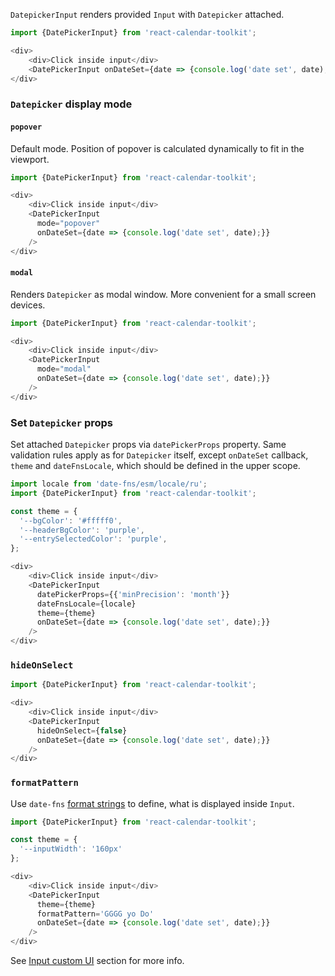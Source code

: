`DatepickerInput` renders provided `Input` with `Datepicker` attached.

```js
import {DatePickerInput} from 'react-calendar-toolkit';

<div>
    <div>Click inside input</div>
    <DatePickerInput onDateSet={date => {console.log('date set', date);}}/>
</div>
```

### `Datepicker` display mode

#### `popover`

Default mode. Position of popover is calculated dynamically to fit in the viewport.

```js
import {DatePickerInput} from 'react-calendar-toolkit';

<div>
    <div>Click inside input</div>
    <DatePickerInput
      mode="popover"
      onDateSet={date => {console.log('date set', date);}}
    />
</div>
```

#### `modal`

Renders `Datepicker` as modal window. More convenient for a small screen devices. 

```js
import {DatePickerInput} from 'react-calendar-toolkit';

<div>
    <div>Click inside input</div>
    <DatePickerInput
      mode="modal"
      onDateSet={date => {console.log('date set', date);}}
    />
</div>
```

### Set `Datepicker` props

Set attached `Datepicker` props via `datePickerProps` property. Same validation rules apply as for `Datepicker` itself, except `onDateSet` callback, `theme` and `dateFnsLocale`, which should be defined in the upper scope.

```js
import locale from 'date-fns/esm/locale/ru';
import {DatePickerInput} from 'react-calendar-toolkit';

const theme = {
  '--bgColor': '#fffff0',
  '--headerBgColor': 'purple',
  '--entrySelectedColor': 'purple',
};

<div>
    <div>Click inside input</div>
    <DatePickerInput
      datePickerProps={{'minPrecision': 'month'}}
      dateFnsLocale={locale}
      theme={theme}
      onDateSet={date => {console.log('date set', date);}}
    />
</div>
```

### `hideOnSelect`

```js
import {DatePickerInput} from 'react-calendar-toolkit';

<div>
    <div>Click inside input</div>
    <DatePickerInput
      hideOnSelect={false}
      onDateSet={date => {console.log('date set', date);}}
    />
</div>
```

### `formatPattern`

Use `date-fns` [format strings](https://date-fns.org/docs/format) to define, what is displayed inside `Input`.

```js
import {DatePickerInput} from 'react-calendar-toolkit';

const theme = {
  '--inputWidth': '160px'
};

<div>
    <div>Click inside input</div>
    <DatePickerInput
      theme={theme}
      formatPattern='GGGG yo Do'
      onDateSet={date => {console.log('date set', date);}}
    />
</div>
```

See [Input custom UI](/#!/Input%20custom%20UI/Input%20custom%20UI) section for more info.